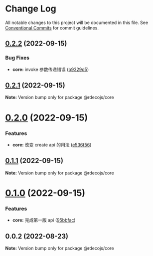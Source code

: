 # Change Log

All notable changes to this project will be documented in this file.
See [Conventional Commits](https://conventionalcommits.org) for commit guidelines.

## [0.2.2](https://github.com/kinop112365362/rdecojs/compare/@rdecojs/core@0.2.1...@rdecojs/core@0.2.2) (2022-09-15)


### Bug Fixes

* **core:** invoke 参数传递错误 ([b9329d5](https://github.com/kinop112365362/rdecojs/commit/b9329d5e568f6e0ac8616e5915ba8d1cc3149fec))





## [0.2.1](https://github.com/kinop112365362/rdecojs/compare/@rdecojs/core@0.2.0...@rdecojs/core@0.2.1) (2022-09-15)

**Note:** Version bump only for package @rdecojs/core





# [0.2.0](https://github.com/kinop112365362/rdecojs/compare/@rdecojs/core@0.1.1...@rdecojs/core@0.2.0) (2022-09-15)


### Features

* **core:** 改变 create api 的用法 ([e536f56](https://github.com/kinop112365362/rdecojs/commit/e536f562ee27f43c48a0953d5cba3d0e4a6dc7e7))





## [0.1.1](https://github.com/kinop112365362/rdecojs/compare/@rdecojs/core@0.1.0...@rdecojs/core@0.1.1) (2022-09-15)

**Note:** Version bump only for package @rdecojs/core





# [0.1.0](https://github.com/kinop112365362/rdecojs/compare/@rdecojs/core@0.0.2...@rdecojs/core@0.1.0) (2022-09-15)


### Features

* **core:** 完成第一版 api ([95bbfac](https://github.com/kinop112365362/rdecojs/commit/95bbfac23e3346ac5528dcf40da08fad56cf18ab))





## 0.0.2 (2022-08-23)

**Note:** Version bump only for package @rdecojs/core
